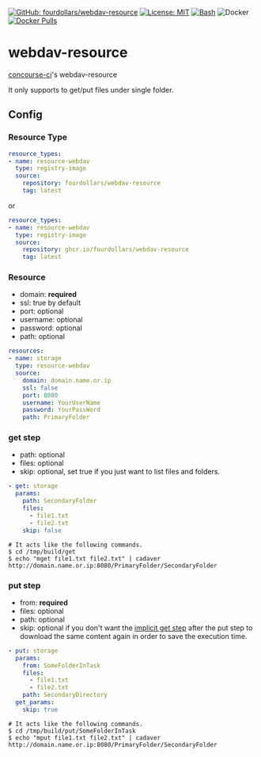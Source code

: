  [![GitHub: fourdollars/webdav-resource](https://img.shields.io/badge/GitHub-fourdollars%2Fwebdav%E2%80%90resource-lightgray.svg)](https://github.com/fourdollars/webdav-resource/) [![License: MIT](https://img.shields.io/badge/License-MIT-blue.svg)](https://opensource.org/licenses/MIT) [![Bash](https://img.shields.io/badge/Language-Bash-red.svg)](https://www.gnu.org/software/bash/) ![Docker](https://github.com/fourdollars/webdav-resource/workflows/Docker/badge.svg) [![Docker Pulls](https://img.shields.io/docker/pulls/fourdollars/webdav-resource.svg)](https://hub.docker.com/r/fourdollars/webdav-resource/)
# webdav-resource
[concourse-ci](https://concourse-ci.org/)'s webdav-resource

It only supports to get/put files under single folder.

## Config

### Resource Type

```yaml
resource_types:
- name: resource-webdav
  type: registry-image
  source:
    repository: fourdollars/webdav-resource
    tag: latest
```

or

```yaml
resource_types:
- name: resource-webdav
  type: registry-image
  source:
    repository: ghcr.io/fourdollars/webdav-resource
    tag: latest
```

### Resource

* domain: **required**
* ssl: true by default
* port: optional
* username: optional
* password: optional
* path: optional

```yaml
resources:
- name: storage
  type: resource-webdav
  source:
    domain: domain.name.or.ip
    ssl: false
    port: 8080
    username: YourUserName
    password: YourPassWord
    path: PrimaryFolder
```

### get step

* path: optional
* files: optional
* skip: optional, set true if you just want to list files and folders.

```yaml
- get: storage
  params:
    path: SecondaryFolder
    files:
      - file1.txt
      - file2.txt
    skip: false
```
```shell
# It acts like the following commands.
$ cd /tmp/build/get
$ echo "mget file1.txt file2.txt" | cadaver http://domain.name.or.ip:8080/PrimaryFolder/SecondaryFolder
```

### put step

* from: **required**
* files: optional
* path: optional
* skip: optional if you don't want the [implicit get step](https://concourse-ci.org/jobs.html#put-step) after the put step to download the same content again in order to save the execution time.

```yaml
- put: storage
  params:
    from: SomeFolderInTask
    files:
      - file1.txt
      - file2.txt
    path: SecondaryDirectory
  get_params:
    skip: true
```
```shell
# It acts like the following commands.
$ cd /tmp/build/put/SomeFolderInTask
$ echo "mput file1.txt file2.txt" | cadaver http://domain.name.or.ip:8080/PrimaryFolder/SecondaryFolder
```
